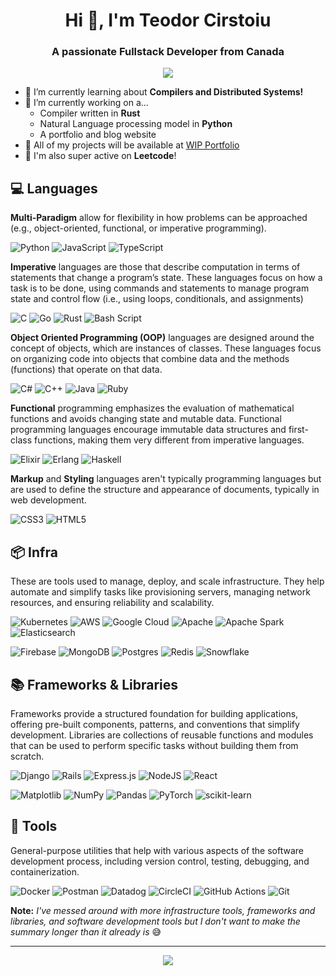 <h1 align="center">Hi 🦆, I'm Teodor Cirstoiu</h1>
<h3 align="center">A passionate Fullstack Developer from Canada</h3>

<p align="center">
  <a href="https://www.linkedin.com/in/teodor-cirstoiu/"><img src="https://img.shields.io/badge/LinkedIn-%230077B5.svg?logo=linkedin&logoColor=white"></a>
</p>

- 🌱 I’m currently learning about **Compilers and Distributed Systems!**
- 🔭 I’m currently working on a...
  - Compiler written in **Rust**
  - Natural Language processing model in **Python**
  - A portfolio and blog website
- 🎉 All of my projects will be available at [WIP Portfolio](https://github.com/C-Teo)
- 💛 I'm also super active on **Leetcode**!

## 💻 Languages

**Multi-Paradigm** allow for flexibility in how problems can be approached (e.g., object-oriented, functional, or imperative programming).

![Python](https://img.shields.io/badge/python-3670A0?style=for-the-badge&logo=python&logoColor=ffdd54) 
![JavaScript](https://img.shields.io/badge/javascript-%23323330.svg?style=for-the-badge&logo=javascript&logoColor=%23F7DF1E) 
![TypeScript](https://img.shields.io/badge/typescript-%23007ACC.svg?style=for-the-badge&logo=typescript&logoColor=white)

**Imperative** languages are those that describe computation in terms of statements that change a program’s state. These languages focus on how a task is to be done, using commands and statements to manage program state and control flow (i.e., using loops, conditionals, and assignments)

![C](https://img.shields.io/badge/c-%2300599C.svg?style=for-the-badge&logo=c&logoColor=white) 
![Go](https://img.shields.io/badge/go-%2300ADD8.svg?style=for-the-badge&logo=go&logoColor=white) 
![Rust](https://img.shields.io/badge/rust-%23000000.svg?style=for-the-badge&logo=rust&logoColor=white) 
![Bash Script](https://img.shields.io/badge/bash_script-%23121011.svg?style=for-the-badge&logo=gnu-bash&logoColor=white) 

**Object Oriented Programming (OOP)** languages are designed around the concept of objects, which are instances of classes. These languages focus on organizing code into objects that combine data and the methods (functions) that operate on that data.

![C#](https://img.shields.io/badge/c%23-%23239120.svg?style=for-the-badge&logo=csharp&logoColor=white) 
![C++](https://img.shields.io/badge/c++-%2300599C.svg?style=for-the-badge&logo=c%2B%2B&logoColor=white) 
![Java](https://img.shields.io/badge/java-%23ED8B00.svg?style=for-the-badge&logo=openjdk&logoColor=white) 
![Ruby](https://img.shields.io/badge/ruby-%23CC342D.svg?style=for-the-badge&logo=ruby&logoColor=white) 

**Functional** programming emphasizes the evaluation of mathematical functions and avoids changing state and mutable data. Functional programming languages encourage immutable data structures and first-class functions, making them very different from imperative languages.

![Elixir](https://img.shields.io/badge/elixir-%234B275F.svg?style=for-the-badge&logo=elixir&logoColor=white) 
![Erlang](https://img.shields.io/badge/Erlang-white.svg?style=for-the-badge&logo=erlang&logoColor=a90533) 
![Haskell](https://img.shields.io/badge/Haskell-5e5086?style=for-the-badge&logo=haskell&logoColor=white) 

**Markup** and **Styling** languages aren't typically programming languages but are used to define the structure and appearance of documents, typically in web development.

![CSS3](https://img.shields.io/badge/css3-%231572B6.svg?style=for-the-badge&logo=css3&logoColor=white) 
![HTML5](https://img.shields.io/badge/html5-%23E34F26.svg?style=for-the-badge&logo=html5&logoColor=white) 


## 📦 Infra
These are tools used to manage, deploy, and scale infrastructure. They help automate and simplify tasks like provisioning servers, managing network resources, and ensuring reliability and scalability.

![Kubernetes](https://img.shields.io/badge/kubernetes-%23326ce5.svg?style=for-the-badge&logo=kubernetes&logoColor=white) 
![AWS](https://img.shields.io/badge/AWS-%23FF9900.svg?style=for-the-badge&logo=amazon-aws&logoColor=white) 
![Google Cloud](https://img.shields.io/badge/GoogleCloud-%234285F4.svg?style=for-the-badge&logo=google-cloud&logoColor=white) 
![Apache](https://img.shields.io/badge/apache-%23D42029.svg?style=for-the-badge&logo=apache&logoColor=white) 
![Apache Spark](https://img.shields.io/badge/Apache%20Spark-FDEE21?style=for-the-badge&logo=apachespark&logoColor=black) 
![Elasticsearch](https://img.shields.io/badge/elasticsearch-%230377CC.svg?style=for-the-badge&logo=elasticsearch&logoColor=white) 

![Firebase](https://img.shields.io/badge/firebase-%23039BE5.svg?style=for-the-badge&logo=firebase) 
![MongoDB](https://img.shields.io/badge/MongoDB-%234ea94b.svg?style=for-the-badge&logo=mongodb&logoColor=white) 
![Postgres](https://img.shields.io/badge/postgres-%23316192.svg?style=for-the-badge&logo=postgresql&logoColor=white) 
![Redis](https://img.shields.io/badge/redis-%23DD0031.svg?style=for-the-badge&logo=redis&logoColor=white) 
![Snowflake](https://img.shields.io/badge/snowflake-%2329B5E8.svg?style=for-the-badge&logo=snowflake&logoColor=white)

## 📚 Frameworks & Libraries
Frameworks provide a structured foundation for building applications, offering pre-built components, patterns, and conventions that simplify development. Libraries are collections of reusable functions and modules that can be used to perform specific tasks without building them from scratch.

![Django](https://img.shields.io/badge/django-%23092E20.svg?style=for-the-badge&logo=django&logoColor=white) 
![Rails](https://img.shields.io/badge/rails-%23CC0000.svg?style=for-the-badge&logo=ruby-on-rails&logoColor=white) 
![Express.js](https://img.shields.io/badge/express.js-%23404d59.svg?style=for-the-badge&logo=express&logoColor=%2361DAFB) 
![NodeJS](https://img.shields.io/badge/node.js-6DA55F?style=for-the-badge&logo=node.js&logoColor=white) 
![React](https://img.shields.io/badge/react-%2320232a.svg?style=for-the-badge&logo=react&logoColor=%2361DAFB) 

![Matplotlib](https://img.shields.io/badge/Matplotlib-%23ffffff.svg?style=for-the-badge&logo=Matplotlib&logoColor=black) 
![NumPy](https://img.shields.io/badge/numpy-%23013243.svg?style=for-the-badge&logo=numpy&logoColor=white) 
![Pandas](https://img.shields.io/badge/pandas-%23150458.svg?style=for-the-badge&logo=pandas&logoColor=white) 
![PyTorch](https://img.shields.io/badge/PyTorch-%23EE4C2C.svg?style=for-the-badge&logo=PyTorch&logoColor=white) 
![scikit-learn](https://img.shields.io/badge/scikit--learn-%23F7931E.svg?style=for-the-badge&logo=scikit-learn&logoColor=white) 

## 🔨 Tools
General-purpose utilities that help with various aspects of the software development process, including version control, testing, debugging, and containerization. 

![Docker](https://img.shields.io/badge/docker-%230db7ed.svg?style=for-the-badge&logo=docker&logoColor=white) 
![Postman](https://img.shields.io/badge/Postman-FF6C37?style=for-the-badge&logo=postman&logoColor=white) 
![Datadog](https://img.shields.io/badge/datadog-%23632CA6.svg?style=for-the-badge&logo=datadog&logoColor=white) 
![CircleCI](https://img.shields.io/badge/circleci-%23161616.svg?style=for-the-badge&logo=circleci&logoColor=white) 
![GitHub Actions](https://img.shields.io/badge/github%20actions-%232671E5.svg?style=for-the-badge&logo=githubactions&logoColor=white) 
![Git](https://img.shields.io/badge/git-%23F05033.svg?style=for-the-badge&logo=git&logoColor=white)

**Note:** _I've messed around with more infrastructure tools, frameworks and libraries, and software development tools but I don't want to make the summary longer than it already is_ 😅

---

<p align="center">
  <a href="https://visitcount.itsvg.in"><img src="https://visitcount.itsvg.in/api?id=C-Teo&icon=10&color=13"></a>
</p>
